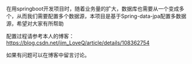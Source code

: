 在用springboot开发项目时，随着业务量的扩大，数据库也需要从一个变成多个，从而我们需要配置多个数据源，本项目是基于Spring-data-jpa配置多数据源，希望对大家有所帮助

配置过程请参考本人的博客：https://blog.csdn.net/jim_LoveQ/article/details/108362754

如果有问题可以在博客中留言讨论。
